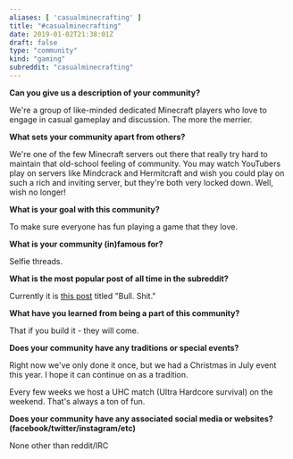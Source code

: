 ```yaml
---
aliases: [ 'casualminecrafting' ]
title: "#casualminecrafting"
date: 2019-01-02T21:38:01Z
draft: false
type: "community"
kind: "gaming"
subreddit: "casualminecrafting"
---
```

**Can you give us a description of your community?**

We're a group of like-minded dedicated Minecraft players who love to engage in casual gameplay and discussion. The more the merrier.

**What sets your community apart from others?**

We're one of the few Minecraft servers out there that really try hard to maintain that old-school feeling of community. You may watch YouTubers play on servers like Mindcrack and Hermitcraft and wish you could play on such a rich and inviting server, but they're both very locked down. Well, wish no longer!

**What is your goal with this community?**

To make sure everyone has fun playing a game that they love.

**What is your community (in)famous for?**

Selfie threads.

**What is the most popular post of all time in the subreddit?**

Currently it is [this post](https://www.reddit.com/r/casualminecrafting/comments/2y9ynk/bull_shit/) titled "Bull. Shit."

**What have you learned from being a part of this community?**

That if you build it - they will come.

**Does your community have any traditions or special events?**

Right now we've only done it once, but we had a Christmas in July event this year. I hope it can continue on as a tradition.

Every few weeks we host a UHC match (Ultra Hardcore survival) on the weekend. That's always a ton of fun.

**Does your community have any associated social media or websites? (facebook/twitter/instagram/etc)**

None other than reddit/IRC
